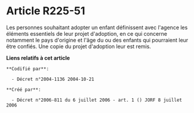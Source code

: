 # Article R225-51

Les personnes souhaitant adopter un enfant définissent avec l'agence les éléments essentiels de leur projet d'adoption, en ce
qui concerne notamment le pays d'origine et l'âge du ou des enfants qui pourraient leur être confiés. Une copie du projet
d'adoption leur est remis.

**Liens relatifs à cet article**

	**Codifié par**:

	  - Décret n°2004-1136 2004-10-21

	**Créé par**:

	  - Décret n°2006-811 du 6 juillet 2006 - art. 1 () JORF 8 juillet 2006
